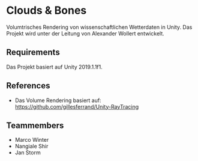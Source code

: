 # Clouds & Bones
Volumtrisches Rendering von wissenschaftlichen Wetterdaten in Unity.
Das Projekt wird unter der Leitung von Alexander Wollert entwickelt.

## Requirements
Das Projekt basiert auf Unity 2019.1.1f1.

## References
- Das Volume Rendering basiert auf: https://github.com/gillesferrand/Unity-RayTracing

## Teammembers
- Marco Winter
- Nangiale Shir
- Jan Storm